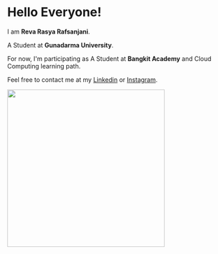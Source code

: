 # Hello Everyone! 

I am **Reva Rasya Rafsanjani**.<br>

A Student at **Gunadarma University**.<br>

For now, I'm participating as A Student at **Bangkit Academy** and Cloud Computing learning path.<br>

Feel free to contact me at my [Linkedin](www.linkedin.com/in/reva-rasya-rafsanjani) or [Instagram](https://www.instagram.com/aceontr/).

<img height="360"  src="https://c4.wallpaperflare.com/wallpaper/782/245/80/solo-leveling-sung-jin-woo-manhwa-hd-wallpaper-preview.jpg" alt="">


